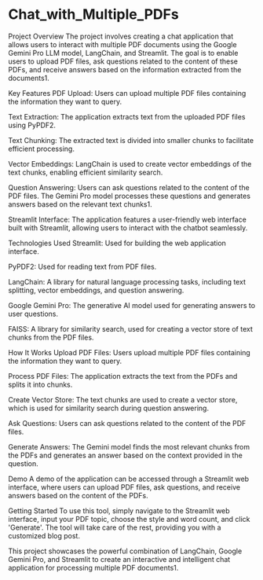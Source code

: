 # Chat_with_Multiple_PDFs

Project Overview
The project involves creating a chat application that allows users to interact with multiple PDF documents using the Google Gemini Pro LLM model, LangChain, and Streamlit. The goal is to enable users to upload PDF files, ask questions related to the content of these PDFs, and receive answers based on the information extracted from the documents1.

Key Features
PDF Upload: Users can upload multiple PDF files containing the information they want to query.

Text Extraction: The application extracts text from the uploaded PDF files using PyPDF2.

Text Chunking: The extracted text is divided into smaller chunks to facilitate efficient processing.

Vector Embeddings: LangChain is used to create vector embeddings of the text chunks, enabling efficient similarity search.

Question Answering: Users can ask questions related to the content of the PDF files. The Gemini Pro model processes these questions and generates answers based on the relevant text chunks1.

Streamlit Interface: The application features a user-friendly web interface built with Streamlit, allowing users to interact with the chatbot seamlessly.

Technologies Used
Streamlit: Used for building the web application interface.

PyPDF2: Used for reading text from PDF files.

LangChain: A library for natural language processing tasks, including text splitting, vector embeddings, and question answering.

Google Gemini Pro: The generative AI model used for generating answers to user questions.

FAISS: A library for similarity search, used for creating a vector store of text chunks from the PDF files.

How It Works
Upload PDF Files: Users upload multiple PDF files containing the information they want to query.

Process PDF Files: The application extracts the text from the PDFs and splits it into chunks.

Create Vector Store: The text chunks are used to create a vector store, which is used for similarity search during question answering.

Ask Questions: Users can ask questions related to the content of the PDF files.

Generate Answers: The Gemini model finds the most relevant chunks from the PDFs and generates an answer based on the context provided in the question.

Demo
A demo of the application can be accessed through a Streamlit web interface, where users can upload PDF files, ask questions, and receive answers based on the content of the PDFs.

Getting Started
To use this tool, simply navigate to the Streamlit web interface, input your PDF topic, choose the style and word count, and click 'Generate'. The tool will take care of the rest, providing you with a customized blog post.

This project showcases the powerful combination of LangChain, Google Gemini Pro, and Streamlit to create an interactive and intelligent chat application for processing multiple PDF documents1.
